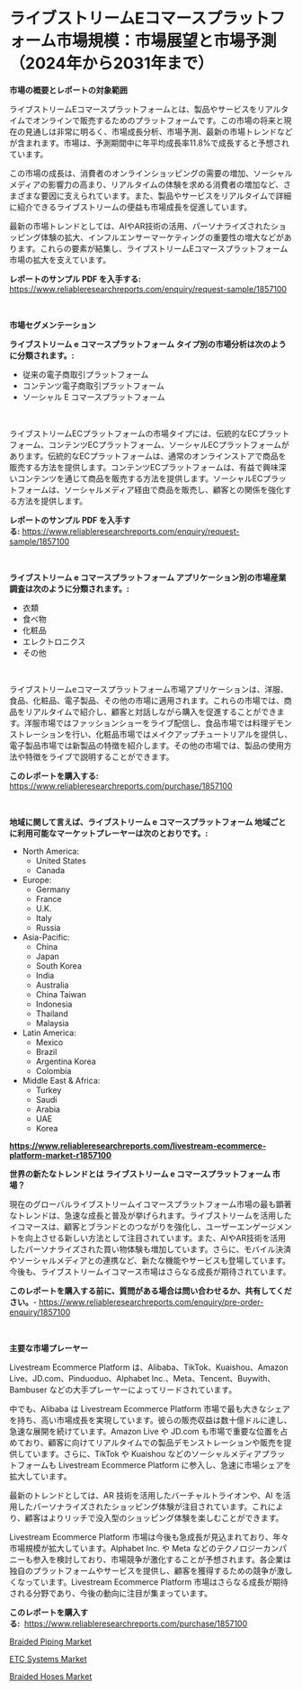 <p><h1>ライブストリームEコマースプラットフォーム市場規模：市場展望と市場予測（2024年から2031年まで）</h1></p><p><strong>市場の概要とレポートの対象範囲</strong></p>
<p><p>ライブストリームEコマースプラットフォームとは、製品やサービスをリアルタイムでオンラインで販売するためのプラットフォームです。この市場の将来と現在の見通しは非常に明るく、市場成長分析、市場予測、最新の市場トレンドなどが含まれます。市場は、予測期間中に年平均成長率11.8%で成長すると予想されています。</p><p>この市場の成長は、消費者のオンラインショッピングの需要の増加、ソーシャルメディアの影響力の高まり、リアルタイムの体験を求める消費者の増加など、さまざまな要因に支えられています。また、製品やサービスをリアルタイムで詳細に紹介できるライブストリームの便益も市場成長を促進しています。</p><p>最新の市場トレンドとしては、AIやAR技術の活用、パーソナライズされたショッピング体験の拡大、インフルエンサーマーケティングの重要性の増大などがあります。これらの要素が結集し、ライブストリームEコマースプラットフォーム市場の拡大を支えています。</p></p>
<p><strong>レポートのサンプル PDF を入手する:</strong> <a href="https://www.reliableresearchreports.com/enquiry/request-sample/1857100">https://www.reliableresearchreports.com/enquiry/request-sample/1857100</a></p>
<p>&nbsp;</p>
<p><strong>市場セグメンテーション</strong></p>
<p><strong>ライブストリーム e コマースプラットフォーム タイプ別の市場分析は次のように分類されます。:</strong></p>
<p><ul><li>従来の電子商取引プラットフォーム</li><li>コンテンツ電子商取引プラットフォーム</li><li>ソーシャル E コマースプラットフォーム</li></ul></p>
<p>&nbsp;</p>
<p><p>ライブストリームECプラットフォームの市場タイプには、伝統的なECプラットフォーム、コンテンツECプラットフォーム、ソーシャルECプラットフォームがあります。伝統的なECプラットフォームは、通常のオンラインストアで商品を販売する方法を提供します。コンテンツECプラットフォームは、有益で興味深いコンテンツを通じて商品を販売する方法を提供します。ソーシャルECプラットフォームは、ソーシャルメディア経由で商品を販売し、顧客との関係を強化する方法を提供します。</p></p>
<p><strong>レポートのサンプル PDF を入手する:</strong>&nbsp;<a href="https://www.reliableresearchreports.com/enquiry/request-sample/1857100">https://www.reliableresearchreports.com/enquiry/request-sample/1857100</a></p>
<p>&nbsp;</p>
<p><strong> ライブストリーム e コマースプラットフォーム アプリケーション別の市場産業調査は次のように分類されます。:</strong></p>
<p><ul><li>衣類</li><li>食べ物</li><li>化粧品</li><li>エレクトロニクス</li><li>その他</li></ul></p>
<p>&nbsp;</p>
<p><p>ライブストリームeコマースプラットフォーム市場アプリケーションは、洋服、食品、化粧品、電子製品、その他の市場に適用されます。これらの市場では、商品をリアルタイムで紹介し、顧客と対話しながら購入を促進することができます。洋服市場ではファッションショーをライブ配信し、食品市場では料理デモンストレーションを行い、化粧品市場ではメイクアップチュートリアルを提供し、電子製品市場では新製品の特徴を紹介します。その他の市場では、製品の使用方法や特徴をライブで説明することができます。</p></p>
<p><strong>このレポートを購入する:</strong>&nbsp; <a href="https://www.reliableresearchreports.com/purchase/1857100">https://www.reliableresearchreports.com/purchase/1857100</a></p>
<p>&nbsp;</p>
<p><strong>地域に関して言えば、ライブストリーム e コマースプラットフォーム 地域ごとに利用可能なマーケットプレーヤーは次のとおりです。:</strong></p>
<p><ul>
    <li>
        North America:
        <ul>
            <li>United States</li>
            <li>Canada</li>
        </ul>
    </li>
    <li>
        Europe:
        <ul>
            <li>Germany</li>
            <li>France</li>
            <li>U.K.</li>
            <li>Italy</li>
            <li>Russia</li>
        </ul>
    </li>
    <li>
        Asia-Pacific:
        <ul>
            <li>China</li>
            <li>Japan</li>
            <li>South Korea</li>
            <li>India</li>
            <li>Australia</li>
            <li>China Taiwan</li>
            <li>Indonesia</li>
            <li>Thailand</li>
            <li>Malaysia</li>
        </ul>
    </li>
    <li>
        Latin America:
        <ul>
            <li>Mexico</li>
            <li>Brazil</li>
            <li>Argentina Korea</li>
            <li>Colombia</li>
        </ul>
    </li>
    <li>
        Middle East & Africa:
        <ul>
            <li>Turkey</li>
            <li>Saudi</li>
            <li>Arabia</li>
            <li>UAE</li>
            <li>Korea</li>
        </ul>
    </li>
    </ul></p>
<p><strong><a href="https://www.reliableresearchreports.com/livestream-ecommerce-platform-market-r1857100">https://www.reliableresearchreports.com/livestream-ecommerce-platform-market-r1857100</a></strong>&nbsp;</p>
<p><strong>世界の新たなトレンドとは ライブストリーム e コマースプラットフォーム 市場？</strong></p>
<p><p>現在のグローバルライブストリームイコマースプラットフォーム市場の最も顕著なトレンドは、急速な成長と普及が挙げられます。ライブストリームを活用したイコマースは、顧客とブランドとのつながりを強化し、ユーザーエンゲージメントを向上させる新しい方法として注目されています。また、AIやAR技術を活用したパーソナライズされた買い物体験も増加しています。さらに、モバイル決済やソーシャルメディアとの連携など、新たな機能やサービスも登場しています。今後も、ライブストリームイコマース市場はさらなる成長が期待されています。</p></p>
<p><strong>このレポートを購入する前に、質問がある場合は問い合わせるか、共有してください。</strong>- <a href="https://www.reliableresearchreports.com/enquiry/pre-order-enquiry/1857100">https://www.reliableresearchreports.com/enquiry/pre-order-enquiry/1857100</a></p>
<p>&nbsp;</p>
<p><strong>主要な市場プレーヤー</strong></p>
<p><p>Livestream Ecommerce Platform は、Alibaba、TikTok、Kuaishou、Amazon Live、JD.com、Pinduoduo、Alphabet Inc.、Meta、Tencent、Buywith、Bambuser などの大手プレーヤーによってリードされています。</p><p>中でも、Alibaba は Livestream Ecommerce Platform 市場で最も大きなシェアを持ち、高い市場成長を実現しています。彼らの販売収益は数十億ドルに達し、急速な展開を続けています。Amazon Live や JD.com も市場で重要な位置を占めており、顧客に向けてリアルタイムでの製品デモンストレーションや販売を提供しています。さらに、TikTok や Kuaishou などのソーシャルメディアプラットフォームも Livestream Ecommerce Platform に参入し、急速に市場シェアを拡大しています。</p><p>最新のトレンドとしては、AR 技術を活用したバーチャルトライオンや、AI を活用したパーソナライズされたショッピング体験が注目されています。これにより、顧客はよりリッチで没入型のショッピング体験を楽しむことができます。</p><p>Livestream Ecommerce Platform 市場は今後も急成長が見込まれており、年々市場規模が拡大しています。Alphabet Inc. や Meta などのテクノロジーカンパニーも参入を検討しており、市場競争が激化することが予想されます。各企業は独自のプラットフォームやサービスを提供し、顧客を獲得するための競争が激しくなっています。Livestream Ecommerce Platform 市場はさらなる成長が期待される分野であり、今後の動向に注目が集まっています。</p></p>
<p><strong>このレポートを購入する:</strong>&nbsp;&nbsp;<a href="https://www.reliableresearchreports.com/purchase/1857100">https://www.reliableresearchreports.com/purchase/1857100</a></p>
<p><p><a href="https://issuu.com/reportprime-2/docs/braided-piping-market-size-2030.pptx">Braided Piping Market</a></p><p><a href="https://view.publitas.com/reportprime-1/etc-systems-market-trends-and-market-analysis-forecasted-for-period-2024-2031/">ETC Systems Market</a></p><p><a href="https://issuu.com/reportprime-2/docs/braided-hoses-market-size-2030.pptx">Braided Hoses Market</a></p></p>